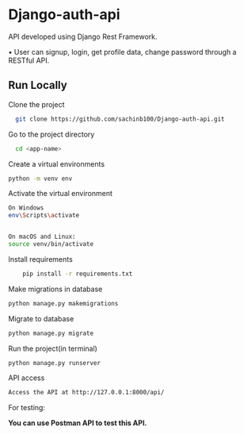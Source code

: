 # Django-auth-api
API developed using Django Rest Framework.


 • User can signup, login, get profile data, change password through a RESTful API.

## Run Locally

Clone the project

```bash
  git clone https://github.com/sachinb100/Django-auth-api.git
```

Go to the project directory

```bash
  cd <app-name>
```

Create a virtual environments
```bash
python -m venv env
```


Activate the virtual environment
```bash
On Windows
env\Scripts\activate


On macOS and Linux:
source venv/bin/activate

```

Install requirements
```bash 
    pip install -r requirements.txt
```

Make migrations in database
 ```bash
python manage.py makemigrations
```

Migrate to database

```bash
python manage.py migrate
```

Run the project(in terminal)

```bash
python manage.py runserver
```
API access
```bash
Access the API at http://127.0.0.1:8000/api/
```
For testing:

<b>You can use Postman API to  test this API.</b>



